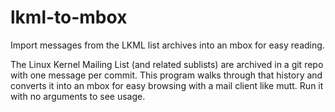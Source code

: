 # lkml-to-mbox
Import messages from the LKML list archives into an mbox for easy reading.

The Linux Kernel Mailing List (and related sublists) are archived in a git
repo with one message per commit.  This program walks through that history
and converts it into an mbox for easy browsing with a mail client like mutt.
Run it with no arguments to see usage.
